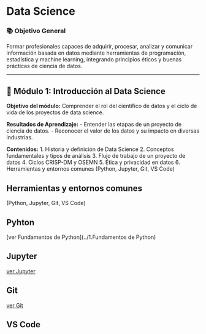 # Data Science

### 📚 Objetivo General

Formar profesionales capaces de adquirir, procesar, analizar y comunicar información basada en datos mediante herramientas de programación, estadística y machine learning, integrando principios éticos y buenas prácticas de ciencia de datos.

------------------------------------------------------------------------

## 📓 Módulo 1: Introducción al Data Science

**Objetivo del módulo:** Comprender el rol del científico de datos y el ciclo de vida de los proyectos de data science.

**Resultados de Aprendizaje:** - Entender las etapas de un proyecto de ciencia de datos. - Reconocer el valor de los datos y su impacto en diversas industrias.

**Contenidos:** 1. Historia y definición de Data Science 2. Conceptos fundamentales y tipos de análisis 3. Flujo de trabajo de un proyecto de datos 4. Ciclos CRISP-DM y OSEMN 5. Ética y privacidad en datos 6. Herramientas y entornos comunes (Python, Jupyter, Git, VS Code)

## Herramientas y entornos comunes

(Python, Jupyter, Git, VS Code)

## Pyhton

[ver Fundamentos de Python](../1.Fundamentos de Python)

## Jupyter

[ver Jupyter](jupyter.md "Jupyter")

## Git

[ver Git](git.md "Git")

## VS Code